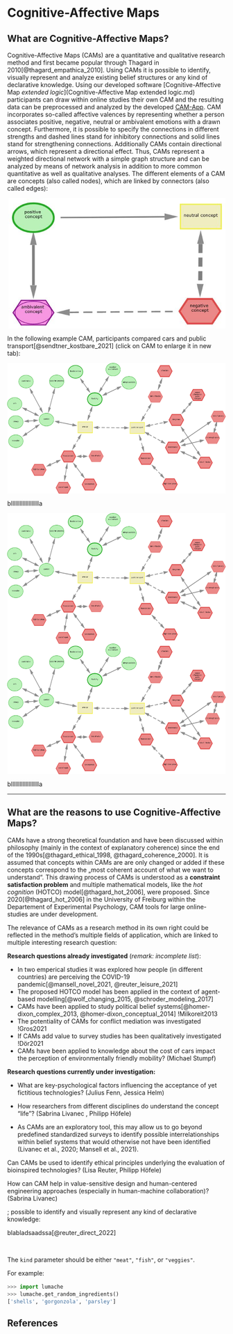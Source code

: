 <style>
.centerImg{
    display: block;
    margin: 0 auto;
}
</style>


Cognitive-Affective Maps
=====

What are Cognitive-Affective Maps?
------------

Cognitive-Affective Maps (CAMs) are a quantitative and qualitative research method and first became popular through Thagard in 2010[@thagard_empathica_2010]. Using CAMs it is possible to identify, visually represent and analyze existing belief structures or any kind of declarative knowledge. Using our developed software [Cognitive-Affective Map *extended logic*](Cognitive-Affective Map extended logic.md) participants can draw within online studies their own CAM and the resulting data can be preprocessed and analyzed by the developed [CAM-App](CAM-App.md). CAM incorporates so-called affective valences by representing whether a person associates positive, negative, neutral or ambivalent emotions with a drawn concept. Furthermore, it is possible to specify the connections in different strengths and dashed lines stand for inhibitory connections and solid lines stand for strengthening connections. Additionally CAMs contain directional arrows, which represent a directional effect. Thus, CAMs represent a weighted directional network with a simple graph structure and can be analyzed by means of network analysis in addition to more common quantitative as well as qualitative analyses. The different elements of a CAM are concepts (also called nodes), which are linked by connectors (also called edges):

<img src="/media/CAM_legend.JPG" alt="CAM Legend missing" style="height:300px;" class="centerImg">

In the following example CAM, participants compared cars and public transport[@sendtner_kostbare_2021] (click on CAM to enlarge it in new tab): 

<a href="/media/CAM_example_sendtner2021.JPG" target="_blank">
  <img alt="CAM Example missing"  style="height:300px;" class="centerImg" src="/media/CAM_example_sendtner2021.JPG" />
</a>


bllllllllllllllllllla

<img src="media/CAM_example_sendtner2021.jpg" alt="CAM Legend missing" style="height:300px;" class="centerImg">

<a href="_static/img/CAM_example_sendtner2021.jpg" target="_blank">
  <img alt="CAM Example missing"  style="height:300px;" class="centerImg" src="_static/img/CAM_example_sendtner2021.jpg" />
</a>

bllllllllllllllllllla


***
What are the reasons to use Cognitive-Affective Maps?
----------------

CAMs have a strong theoretical foundation and have been discussed within philosophy (mainly in the context of explanatory coherence) since the end of the 1990s[@thagard_ethical_1998, @thagard_coherence_2000]. It is assumed that concepts within CAMs are are only changed or added if these concepts correspond to the „most coherent account of what we want to understand“. This drawing process of CAMs is understood as a **constraint satisfaction problem** and multiple mathematical models, like the *hot cognition* (HOTCO) model[@thagard_hot_2006], were proposed. Since 2020[@thagard_hot_2006] in the University of Freiburg within the Departement of Experimental Psychology, CAM tools for large online-studies are under development.


The relevance of CAMs as a research method in its own right could be reflected in the method’s multiple fields of application, which are linked to multiple interesting research question: 

**Research questions already investigated** (*remark: incomplete list*):

* In two emperical studies it was explored how people (in different countries) are perceiving the COVID-19 pandemic[@mansell_novel_2021, @reuter_leisure_2021]
* The proposed HOTCO model has been applied in the context of agent-based modelling[@wolf_changing_2015, @schroder_modeling_2017]
* CAMs have been applied to study political belief systems[@homer-dixon_complex_2013, @homer-dixon_conceptual_2014] !Milkoreit2013 
* The potentiality of CAMs for conflict mediation was investigated !Gros2021
* If CAMs add value to survey studies has been qualitatively investigated !Dör2021
* CAMs have been applied to  knowledge about the cost of cars impact the perception of environmentally friendly mobility? (Michael Stumpf)






**Research questions currently under investigation:**

* What are key-psychological factors influencing the acceptance of yet fictitious technologies? (Julius Fenn, Jessica Helm)

* How researchers from different disciplines do understand the concept “life”? (Sabrina Livanec , Philipp Höfele)


* As CAMs are an exploratory tool, this may allow us to go beyond predefined standardized surveys to identify possible interrelationships within belief systems that would otherwise not have been identified (Livanec et al., 2020; Mansell et al., 2021). 


Can CAMs be used to identify ethical principles underlying the evaluation of bioinspired technologies? (Lisa Reuter, Philipp Höfele)

How can CAM help in value-sensitive design and human-centered engineering approaches (especially in human-machine collaboration)? (Sabrina Livanec)

; possible to identify and visually represent
any kind of declarative knowledge:



blabladsaadssa[@reuter_direct_2022]


<br>

The `kind` parameter should be either `"meat"`, `"fish"`, or `"veggies"`.

For example:

```python
>>> import lumache
>>> lumache.get_random_ingredients()
['shells', 'gorgonzola', 'parsley']
```

References
----------------